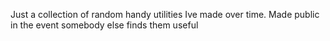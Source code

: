 Just a collection of random handy utilities Ive made over time. Made public in the event somebody else finds them useful
